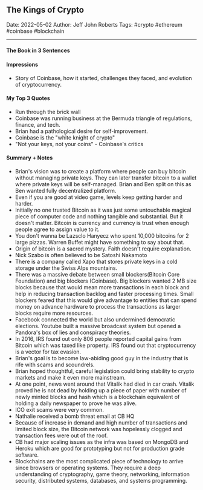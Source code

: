 
## The Kings of Crypto

Date: 2022-05-02
Author: Jeff John Roberts
Tags: #crypto #ethereum #coinbase #blockchain

---

#### The Book in 3 Sentences

#### Impressions

- Story of Coinbase, how it started, challenges they faced, and evolution of cryptocurrency. 

#### My Top 3 Quotes
- Run through the brick wall
- Coinbase was running business at the Bermuda triangle of regulations, finance, and tech.
- Brian had a pathological desire for self-improvement.
- Coinbase is the "white knight of crypto"
- "Not your keys, not your coins" - Coinbase's critics

#### Summary + Notes
- Brian's vision was to create a platform where people can buy bitcoin without managing private keys. They can later transfer bitcoin to a wallet where private keys will be  self-managed. Brian and Ben split on this as Ben wanted fully decentralized platform.
- Even if you are good at video game, levels keep getting harder and harder.
- Initially no one trusted Bitcoin as it was just some untouchable magical piece of computer code and nothing tangible and substantial. But it doesn't matter. Bitcoin is currency and currency is trust when enough people agree to assign value to it. 
- You don't wanna be Lazsclo Hanyecz who spent 10,000 bitcoins for 2 large pizzas. Warren Buffet might have something to say about that. 
- Origin of bitcoin is a sacred mystery. Faith doesn't require explanation.
- Nick Szabo is often believed to be Satoshi Nakamoto
- There is a company called Xapo that stores private keys in a cold storage under the Swiss Alps mountains.
- There was a massive debate between small blockers(Bitcoin Core Foundation) and big blockers (Coinbase). Big blockers wanted 2 MB size blocks because that would mean more transactions in each block and help in reducing transaction backlog and faster processing times. Small blockers feared that this would give advantage to entities that can spend money on advance hardware to process the transactions as larger blocks require more resources. 
- Facebook connected the world but also undermined democratic elections. Youtube built a massive broadcast system but opened a Pandora's box of lies and conspiracy theories.
- In 2016, IRS found out only 806 people reported capital gains from Bitcoin which was taxed like property. IRS found out that cryptocurrency is a vector for tax evasion.
- Brian's goal is to become law-abiding good guy in the industry that is rife with scams and scoundrels. 
- Brian hoped thoughtful, careful legislation could bring stability to crypto markets and make it even more mainstream.
- At one point, news went around that Vitalik had died in car crash. Vitalik proved he is not dead by holding up a piece of paper with number of newly minted blocks and hash which is a blockchain equivalent of holding a daily newspaper to prove he was alive. 
- ICO exit scams were very common. 
- Nathalie received a bomb threat email at CB HQ
- Because of increase in demand and high number of transactions and limited block size, the Bitcoin network was hopelessly clogged and transaction fees were out of the roof.
- CB had major scaling issues as the infra was based on MongoDB and Heroku which are good for prototyping but not for production grade software.
- Blockchains are the most complicated piece of technology to arrive since browsers or operating systems. They require a deep understanding of cryptography, game theory, networking, information security, distributed systems, databases, and systems programming. 
